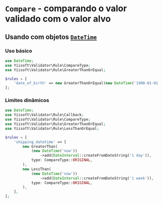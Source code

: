 # `Compare` - comparando o valor validado com o valor alvo

## Usando com objetos [`DateTime`]

### Uso básico

```php
use DateTime;
use Yiisoft\Validator\Rule\CompareType;
use Yiisoft\Validator\Rule\GreaterThanOrEqual;

$rules = [
    'date_of_birth' => new GreaterThanOrEqual(new DateTime('1900-01-01'), type: CompareType::ORIGINAL),
];
```

### Limites dinâmicos

```php
use DateTime;
use Yiisoft\Validator\Rule\Callback;
use Yiisoft\Validator\Rule\CompareType;
use Yiisoft\Validator\Rule\GreaterThanOrEqual;
use Yiisoft\Validator\Rule\LessThanOrEqual;

$rules = [
    'shipping_datetime' => [
        new GreaterThan(
            (new DateTime('now'))
                ->add(DateInterval::createFromDateString('1 day')),
            type: CompareType::ORIGINAL,
        ),
        new LessThan(
            (new DateTime('now'))
                ->add(DateInterval::createFromDateString('1 week')),
            type: CompareType::ORIGINAL,
        ),        
    ],
];
```

[`DateTime`]: https://www.php.net/manual/pt_BR/book.datetime.php
